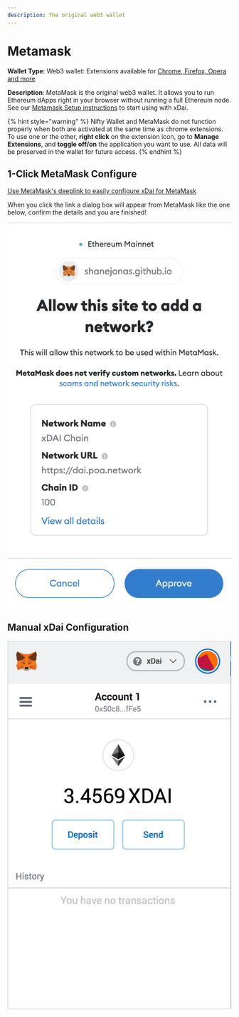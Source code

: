 ```yaml
---
description: The original web3 wallet
---
```


# Metamask

**Wallet Type**: Web3 wallet: Extensions available for [Chrome, Firefox, Opera and more](https://metamask.io/)

**Description**:  MetaMask is the original web3 wallet. It allows you to run Ethereum dApps right in your browser without running a full Ethereum node. See our [Metamask Setup instructions](metamask-setup.md) to start using with xDai.

{% hint style="warning" %}
Nifty Wallet and MetaMask do not function properly when both are activated at the same time as chrome extensions. To use one or the other, **right click** on the extension icon, go to **Manage Extensions**, and **toggle off/on** the application you want to use. All data will be preserved in the wallet for future access.
{% endhint %}

## 1-Click MetaMask Configure

[Use MetaMask's deeplink to easily configure xDai for MetaMask](https://shanejonas.github.io/metamask-link/deep?method=wallet_addEthereumChain&params[0][chainId]=0x64&params[0][chainName]=xDAI%20Chain&params[0][rpcUrls][0]=https://dai.poa.network&params[0][iconUrls][0]=https://xdaichain.com/fake/example/url/xdai.svg&params[0][iconUrls][1]=https://xdaichain.com/fake/example/url/xdai.png&params[0][nativeCurrency][name]=xDAI&params[0][nativeCurrency][symbol]=xDAI&params[0][nativeCurrency][decimals]=18&params[0][blockExplorerUrls][0]=https://blockscout.com/poa/xdai/)

When you click the link a dialog box will appear from MetaMask like the one below, confirm the details and you are finished!

![MetaMask Chrome extension connected to the xDai chain](../../../.gitbook/assets/metamask-deeplink.png)


## Manual xDai Configuration

![MetaMask Chrome extension connected to the xDai chain](../../../.gitbook/assets/mm-ex2.png)

